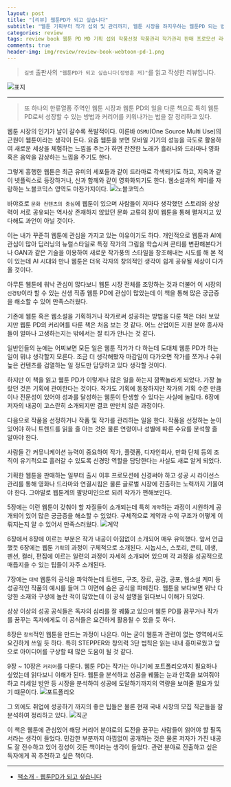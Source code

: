 ```yaml
---  
layout: post  
title: "[리뷰] 웹툰PD가 되고 싶습니다"  
subtitle: "웹툰 기획부터 작가 섭외 및 관리까지, 웹툰 시장을 좌지우하는 웹툰PD 되는 법"  
categories: review  
tags: review book 웹툰 PD MD 기획 섭외 작품선정 작품관리 작가관리 판매 프로모션 라이선스 해외수출 계약 저작권 대박공식 창의력 포트폴리오 커리어      
comments: true  
header-img: img/review/review-book-webtoon-pd-1.png
---  
```

  
> `길벗` 출판사의 `"웹툰PD가 되고 싶습니다(정영훈 저)"`를 읽고 작성한 리뷰입니다.  

![표지](https://theorydb.github.io/assets/img/review/review-book-webtoon-pd-1.png)  

---

> 또 하나의 한류열풍 주역인 웹툰 시장과 웹툰 PD의 일을 다룬 책으로 특히 웹툰 PD로써 성장할 수 있는 방법과 커리어를 키워나가는 법을 잘 정리하고 있다.

웹툰 시장의 인기가 날이 갈수록 폭발적이다. 이른바 `OSMU`(One Source Multi Use)의 근원이 웹툰이라는 생각이 든다. 요즘 웹툰을 보면 모바일 기기의 성능을 극도로 활용하여 새로운 세상을 체험하는 느낌을 주는가 하면 잔잔한 노래가 흘러나와 드라마나 영화 혹은 음악을 감상하는 느낌을 주기도 한다. 

그렇게 흥행한 웹툰은 최근 유미의 세포들과 같이 드라마로 각색되기도 하고, 지옥과 같이 넷플릭스로 등장하거나, 신과 함께와 같이 영화화되기도 한다. 웹소설과의 케미를 자랑하는 노블코믹스 영역도 마찬가지이다. 
![노블코믹스](https://theorydb.github.io/assets/img/review/review-book-webtoon-pd-2.png)  

바야흐로 `문화 컨텐츠의 중심`에 웹툰이 있으며 사람들이 저마다 생각했던 스토리와 상상력이 서로 공유되는 역사상 존재하지 않았던 문화 교류의 장이 웹툰을 통해 펼쳐지고 있다해도 과언이 아닐 것이다. 

이는 내가 꾸준히 웹툰에 관심을 가지고 있는 이유이기도 하다. 개인적으로 웹툰과 AI에 관심이 많아 딥러닝의 뉴럴스타일로 특정 작가의 그림을 학습시켜 콘티를 변환해본다거나 GAN과 같은 기술을 이용하여 새로운 작가풍의 스타일을 창조해내는 시도를 해 본 적이 있는데 AI 시대와 만나 웹툰은 더욱 각자의 창의적인 생각이 쉽게 공유될 세상이 다가올 것이다.

아무튼 웹툰에 워낙 관심이 많다보니 웹툰 시장 전체를 조망하는 것과 더불어 이 시장의 `신경망`이라 할 수 있는 신생 직종 웹툰 PD에 관심이 많았는데 이 책을 통해 많은 궁금증을 해소할 수 있어 만족스러웠다.

기존에 웹툰 혹은 웹소설을 기획하거나 작가로써 성공하는 방법을 다룬 책은 더러 보았지만 웹툰 PD의 커리어를 다룬 책은 처음 보는 것 같다. 어느 산업이든 지원 분야 종사자들이 얼마나 고생하는지는 밖에서는 잘 티가 안나는 것 같다. 

일반인들의 눈에는 어찌보면 모든 일은 웹툰 작가가 다 하는데 도대체 웹툰 PD가 하는 일이 뭐냐 생각할지 모른다. 조금 더 생각해봤자 마감일이 다가오면 작가를 쪼거나 수위 높은 컨텐츠를 검열하는 일 정도만 담당하고 있다 생각할 것이다. 

하지만 이 책을 읽고 웹툰 PD가 이렇게나 많은 일을 하는지 깜짝놀라게 되었다. 가장 놀랐던 것은 기획에 관여한다는 것이다. 작가도 기획에 동참하지만 작가의 기획 수준 만큼이나 전문성이 있어야 성과를 달성하는 웹툰이 탄생할 수 있다는 사실에 놀랐다. 6장에 저자의 내공이 고스란히 소개되지만 결코 만만치 않은 과정이다. 

다음으로 작품을 선정하거나 작품 및 작가를 관리하는 일을 한다. 작품을 선정하는 눈이 있어야 하니 트렌드를 읽을 줄 아는 것은 물론 연령이나 성별에 따른 수요를 분석할 줄 알아야 한다.

사람들 간 커뮤니케이션 능력이 중요하여 작가, 플랫폼, 디자인회사, 만화 단체 등의 조직이 유기적으로 흘러갈 수 있도록 신경망 역할을 담당한다는 사실도 새로 알게 되었다. 

기획한 웹툰을 판매하는 일부터 출시 이후 프로모션에 신경써야 하고 성공 시 라이선스 관리를 통해 영화나 드라마와 연결시킴은 물론 글로벌 시장에 진출하는 노력까지 기울여야 한다. 그야말로 웹툰계의 팔방미인으로 되려 작가가 편해보인다. 

5장에는 이런 웹툰이 갖춰야 할 자질들이 소개되는데 특히 `계약`하는 과정이 시원하게 공개되어 있어 많은 궁금증을 해소할 수 있었다. 구체적으로 계약과 수익 구조가 어떻게 이뤄지는지 알 수 있어서 만족스러웠다. 
![계약](https://theorydb.github.io/assets/img/review/review-book-webtoon-pd-3.png)  

6장에서 8장에 이르는 부분은 작가 내공이 아낌없이 소개되어 매우 유익했다. 앞서 언급했듯 6장에는 웹툰 `기획`의 과정이 구체적으로 소개된다. 시놉시스, 스토리, 콘티, 데생, 펜션, 컬러, 편집에 이르는 일련의 과정이 자세히 소개되어 있으며 각 과정을 성공적으로 매듭지을 수 있는 팁들이 자주 소개된다.

7장에는 `대박` 웹툰의 공식을 파악하는데 트렌드, 구조, 장르, 공감, 공포, 웹소설 케미 등 성공적인 작품의 예시를 들며 그 이면에 숨은 공식을 파헤친다. 웹툰을 보다보면 워낙 다양한 소재와 구성에 놀란 적이 많았는데 이 공식 설명을 읽다보니 이해가 되었다. 

상상 이상의 성공 공식들은 독자의 심리를 잘 꿰뚫고 있으며 웹툰 PD를 꿈꾸거나 작가를 꿈꾸는 독자에게도 이 공식들은 요긴하게 활용될 수 있을 듯 하다.

8장은 `창의`적인 웹툰을 만드는 과정이 나온다. 이는 굳이 웹툰과 관련이 없는 영역에서도 요긴하게 쓰일 듯 하다. 특히 STEPPER와 창의력 3단 법칙은 읽는 내내 흥미로웠고 앞으로 아이디어를 구상할 때 많은 도움이 될 것 같다. 

9장 ~ 10장은 `커리어`를 다룬다. 웹툰 PD는 작가는 아니기에 포트폴리오까지 필요하나 싶었는데 읽다보니 이해가 된다. 웹툰을 분석하고 성공을 꿰뚫는 눈과 안목을 보여줘야 하고 리세일 방안 등 시장을 분석하여 성공에 도달하기까지의 역량을 보여줄 필요가 있기 떄문이다. 
![포트폴리오](https://theorydb.github.io/assets/img/review/review-book-webtoon-pd-4.png)  

그 외에도 취업에 성공하기 까지의 좋은 팁들은 물론 현재 국내 시장의 모집 직군들을 잘 분석하여 정리하고 있다. 
![직군](https://theorydb.github.io/assets/img/review/review-book-webtoon-pd-5.png)  

이 책은 웹툰에 관심있어 해당 커리어 분야로의 도전을 꿈꾸는 사람들이 읽어야 할 필독서라는 생각이 들었다. 민감한 부분까지 아낌없이 공개하는 것은 물론 저자가 가진 내공도 잘 전수하고 있어 정성이 깃든 책이라는 생각이 들었다. 관련 분야로 진출하고 싶은 독자에게 꼭 추천하고 싶은 책이다. 

---

* [책소개 - 웹툰PD가 되고 싶습니다](http://www.yes24.com/Product/Goods/105416825)


